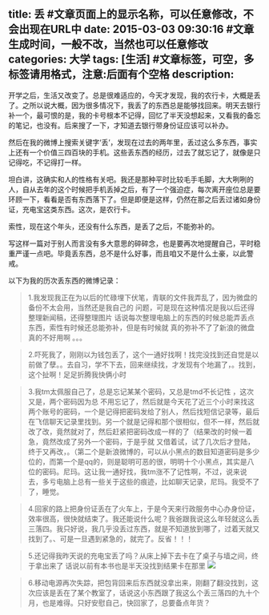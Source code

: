 title: 丢 #文章页面上的显示名称，可以任意修改，不会出现在URL中
date: 2015-03-03 09:30:16 #文章生成时间，一般不改，当然也可以任意修改
categories: 大学 
tags: [生活] #文章标签，可空，多标签请用格式，注意:后面有个空格
description: 
---

开学之后，生活又改变了。总是很难适应的，今天才发现，我的农行卡，大概是丢了。之所以说大概，因为很多情况下，我丢了的东西总是能够找回来。明天去银行补一个，最可恨的是，我的卡号根本不记得，回忆了半天没想起来，又看我的备忘的笔记，也没有。后来搜了一下，才知道去银行带身份证应该可以补办。

然后在我的微博上搜索关键字‘丢’，发现在过去的两年里，丢过这么多东西，事实上还有一个价值三四百块的手机。这些丢东西的经历，过去了就忘记了，就像是只记得吃，不记得打一样。

坦白讲，这确实和人的性格有关吧。我还是那种平时比较毛手毛脚，大大咧咧的人，自从去年的这个时候把手机丢掉之后，有了一个强迫症，每次离开座位总是要环顾一下，看看是否有东西落下了。但是即便是这样，仍然在那之后丢过诸如身份证，充电宝这类东西。这次，是农行卡。

索性，现在这个年头，还没有什么东西，是丢了之后，不能弥补的。

写这样一篇对于别人而言没有多大意思的碎碎念，也是要再次地提醒自己，平时稳重严谨一点吧。毕竟丢东西，总不是什么好事，而且咱又不是什么土豪，以此警戒。



以下为我的历次丢东西的微博记录：

>1.我发现我正在为以后的忙碌埋下伏笔，青联的文件我弄乱了，因为微盘的备份不太会用，当然还是我自己的 问题，可是现在这种情况是我以后还得整理新闻稿，还得整理图片 话说每次整理电脑上的东西的时候总能弄丢点东西，索性有时候还总能弥补，但是有时候就 真的弥补不了了新浪的微盘真的不好用啊 。。。 

>2.吓死我了，刚刚以为钱包丢了，这个一通好找啊！找完没找到还自觉是以前做了孽。。去自习，学不下去，回来继续找，才发现有个地漏了，。找到，这个扯啊！足足折腾我快俩小时 

>3.我tm太佩服自己了，总是忘记某某个密码，又总是tmd不长记性 ，这次又是，两个密码因为总 不用忘记了，然后就是今天花了近三个小时来找这两个账号的密码，一个是记得把密码发给了别人，然后找短信记录等，最后在飞信聊天记录里找到。另一个就是记得和那个很相似，但不一样，然后就改了改，竟然就对了，然后赶紧把密码改成一样的了（结果改的时候一着急，竟然改成了另外一个密码，于是乎就 又借着试，试了几次后才登陆，终于又再改，。（第二个是新浪微博的，可以从小黑点的数目知道密码是多少位的，而第一个是qq的，则是聪明可恶的很，明明十个小黑点，其实是八位的密码。尼玛。这让我一通好找，我tm涨不了记性啊，不过，说来说去，多亏电脑上总有一些关于这些的痕迹，比如聊天记录，尼玛。我受不了了，睡觉。


>4.回家的路上把身份证丢在了火车上，于是今天来行政服务中心办身份证，效率很高，很快就结束了。我还能说什么呢？我爸跟我说这么年轻就这么丢三落四。我只好说，我几乎没丢过东西，就是不知道放到哪了，过着天就又找到了。、可是一旦遇到紧急的，就完了。反省！！！

>5.还记得我昨天说的充电宝丢了吗？从床上掉下去卡在了桌子与墙之间，终于拿出来了 话说以前有本书也是半天没找到结果卡在那里
![](http://ww1.sinaimg.cn/large/63a3d9b7jw1emmg4w8eoej20y019cjux.jpg)


>6.移动电源再次失踪，把包背回来后东西就没拿出来，刚翻了翻没找到，这次应该是丢在了某个教室了，话说这小东西跟了我这么个丢三落四的九十个月，也是难得。只好安慰自己，快回家了，总要备点年货？

